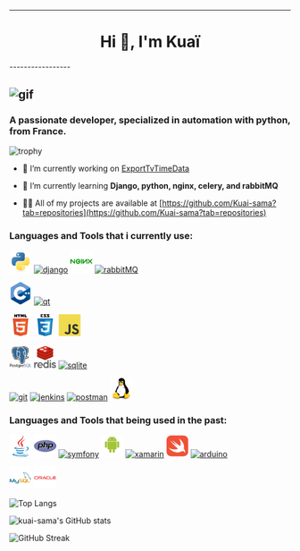 -----------------
<h1 align="center">Hi 👋, I'm Kuaï</h1>
-----------------

![gif](https://wallpaperaccess.com/full/2471303.gif)
-----------------

### A passionate developer, specialized in automation with python, from France.

![trophy](https://github-profile-trophy.vercel.app/?username=kuai-sama&title=Commits,Stars,Repositories,Followers)

- 🔭 I’m currently working on [ExportTvTimeData](https://github.com/Kuai-sama/ExportTvTimeData)

- 🌱 I’m currently learning **Django, python, nginx, celery, and rabbitMQ**

- 👨‍💻 All of my projects are available at [https://github.com/Kuai-sama?tab=repositories](https://github.com/Kuai-sama?tab=repositories)

### Languages and Tools that i currently use:

[<img src="https://raw.githubusercontent.com/devicons/devicon/master/icons/python/python-original.svg" alt="python" width="40" height="40"/>](https://www.python.org) 
[<img src="https://cdn.worldvectorlogo.com/logos/django.svg" alt="django" width="40" height="40"/>](https://www.djangoproject.com/)
[<img src="https://raw.githubusercontent.com/devicons/devicon/master/icons/nginx/nginx-original.svg" alt="nginx" width="40" height="40"/>](https://www.nginx.com) 
[<img src="https://www.vectorlogo.zone/logos/rabbitmq/rabbitmq-icon.svg" alt="rabbitMQ" width="40" height="40"/>](https://www.rabbitmq.com) 

[<img src="https://raw.githubusercontent.com/devicons/devicon/master/icons/cplusplus/cplusplus-original.svg" alt="cplusplus" width="40" height="40"/>](https://www.w3schools.com/cpp/)
[<img src="https://upload.wikimedia.org/wikipedia/commons/0/0b/Qt_logo_2016.svg" alt="qt" width="40" height="40"/>](https://www.qt.io/) 

[<img src="https://raw.githubusercontent.com/devicons/devicon/master/icons/html5/html5-original-wordmark.svg" alt="html5" width="40" height="40"/>](https://www.w3.org/html/)
[<img src="https://raw.githubusercontent.com/devicons/devicon/master/icons/css3/css3-original-wordmark.svg" alt="css3" width="40" height="40"/>](https://www.w3schools.com/css/)
[<img src="https://raw.githubusercontent.com/devicons/devicon/master/icons/javascript/javascript-original.svg" alt="javascript" width="40" height="40"/>](https://developer.mozilla.org/en-US/docs/Web/JavaScript)

[<img src="https://raw.githubusercontent.com/devicons/devicon/master/icons/postgresql/postgresql-original-wordmark.svg" alt="postgresql" width="40" height="40"/>](https://www.postgresql.org)
[<img src="https://raw.githubusercontent.com/devicons/devicon/master/icons/redis/redis-original-wordmark.svg" alt="redis" width="40" height="40"/>](https://redis.io) 
[<img src="https://www.vectorlogo.zone/logos/sqlite/sqlite-icon.svg" alt="sqlite" width="40" height="40"/>](https://www.sqlite.org/)

[<img src="https://www.vectorlogo.zone/logos/git-scm/git-scm-icon.svg" alt="git" width="40" height="40"/>](https://git-scm.com/)
[<img src="https://www.vectorlogo.zone/logos/jenkins/jenkins-icon.svg" alt="jenkins" width="40" height="40"/>](https://www.jenkins.io)
[<img src="https://www.vectorlogo.zone/logos/getpostman/getpostman-icon.svg" alt="postman" width="40" height="40"/>](https://postman.com)
[<img src="https://raw.githubusercontent.com/devicons/devicon/master/icons/linux/linux-original.svg" alt="linux" width="40" height="40"/>](https://www.linux.org/) 

### Languages and Tools that being used in the past:

[<img src="https://raw.githubusercontent.com/devicons/devicon/master/icons/java/java-original.svg" alt="java" width="40" height="40"/>](https://www.java.com)
[<img src="https://raw.githubusercontent.com/devicons/devicon/master/icons/php/php-original.svg" alt="php" width="40" height="40"/>](https://www.php.net)
[<img src="https://symfony.com/logos/symfony_black_03.svg" alt="symfony" width="40" height="40"/>](https://symfony.com) 
[<img src="https://raw.githubusercontent.com/devicons/devicon/master/icons/android/android-original-wordmark.svg" alt="android" width="40" height="40"/>](https://developer.android.com) 
[<img src="https://raw.githubusercontent.com/detain/svg-logos/780f25886640cef088af994181646db2f6b1a3f8/svg/xamarin.svg" alt="xamarin" width="40" height="40"/>](https://dotnet.microsoft.com/apps/xamarin)
[<img src="https://raw.githubusercontent.com/devicons/devicon/master/icons/swift/swift-original.svg" alt="swift" width="40" height="40"/>](https://developer.apple.com/swift/) 
[<img src="https://cdn.worldvectorlogo.com/logos/arduino-1.svg" alt="arduino" width="40" height="40"/>](https://www.arduino.cc/)

[<img src="https://raw.githubusercontent.com/devicons/devicon/master/icons/mysql/mysql-original-wordmark.svg" alt="mysql" width="40" height="40"/>](https://www.mysql.com/) 
[<img src="https://raw.githubusercontent.com/devicons/devicon/master/icons/oracle/oracle-original.svg" alt="oracle" width="40" height="40"/>](https://www.oracle.com/) 

![Top Langs](https://github-readme-stats.vercel.app/api/top-langs?username=kuai-sama&show_icons=true&locale=en&layout=compact)

![kuai-sama's GitHub stats](https://github-readme-stats.vercel.app/api?username=kuai-sama&show_icons=true&locale=en)

![GitHub Streak](https://github-readme-streak-stats.herokuapp.com/?user=kuai-sama)

